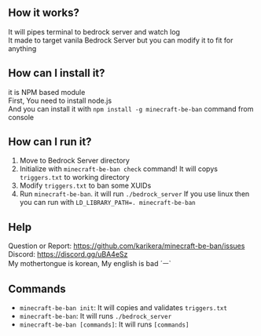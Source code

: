 
## How it works?
It will pipes terminal to bedrock server and watch log  
It made to target vanila Bedrock Server but you can modify it to fit for anything  

## How can I install it?
it is NPM based module  
First, You need to install node.js  
And you can install it with `npm install -g minecraft-be-ban` command from console

## How can I run it?
1. Move to Bedrock Server directory
2. Initialize with `minecraft-be-ban check` command!
    It will copys `triggers.txt` to working directory
3. Modify `triggers.txt` to ban some XUIDs
4. Run `minecraft-be-ban`. it will run `./bedrock_server`
    If you use linux then you can run with `LD_LIBRARY_PATH=. minecraft-be-ban`

## Help
Question or Report: https://github.com/karikera/minecraft-be-ban/issues  
Discord: https://discord.gg/uBA4eSz  
My mothertongue is korean, My english is bad ´ㅡ`  

## Commands
* `minecraft-be-ban init`: It will copies and validates `triggers.txt`
* `minecraft-be-ban`: It will runs `./bedrock_server`
* `minecraft-be-ban [commands]`: It will runs `[commands]`

